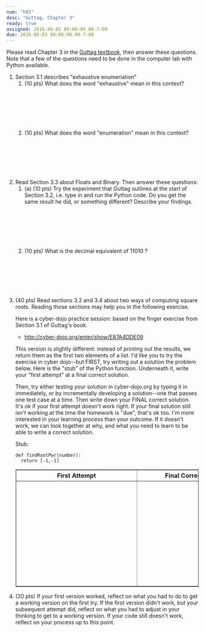 ```yaml
---
num: "h03"
desc: "Guttag, Chapter 3"
ready: true
assigned: 2016-08-02 09:00:00.00-7:00
due: 2016-08-03 09:00:00.00-7:00
---
```


Please read Chapter 3 in the [Guttag textbook]({{site.guttag_url}}), then
answer these questions.  Note that a few of the questions need to be done in the computer lab with Python available.

<ol>

<li>Section 3.1 describes "exhaustive enumeriation"

<ol>
<li  style="margin-bottom:8em;"> (10 pts) What does the word "exhaustive" mean in this context? 

</li>

<li  style="margin-bottom:8em;"> (10 pts) What does the word "enumeration" mean in this context? 

</li>
</ol>

<li> Read Section 3.3 about Floats and Binary. Then answer these questions:

<ol>

<li style="margin-bottom:8em;"> (a) (10 pts) Try the experiment that Guttag outlines at the start of Section 3.2, i.e. type in and run the Python code.  Do you get the same result he did, or something different?  Describe your findings.

</li>

<li style="margin-bottom:8em;"> (10 pts) What is the decimal equivalent of 11010 ?


</li>
</ol>

<li class="page-break-before" markdown="1"> (40 pts) Read sections 3.2 and 3.4 about two ways of computing square roots.  Reading those sections may help you in the following exercise.

Here is a cyber-dojo practice session: based on the finger exercise from Section 3.1 of Guttag's book.     

* <http://cyber-dojo.org/enter/show/E87A4DDE09> 

This version is slightly different: instead of printing out the results, we return them as the first two elements of a list.    I'd like you to try the exercise in cyber dojo--but FIRST, try writing out a solution the problem below.   Here is the "stub" of the Python function.  Underneath it, write your "first attempt" at a final correct solution.

Then, try either testing your solution in cyber-dojo.org by typing it in immediately, or by incrementally developing a solution--one that passes one test case at a time.    Then write down your FINAL correct solution.     It's ok if your first attempt doesn't work right.     If your final solution still isn't working at the time the homework is "due", that's ok too.  I'm more interested in your learning process than your outcome.  If it doesn't work, we can look together at why, and what you need to learn to be able to write a correct solution.

Stub:

~~~
def findRootPwr(number):
  return [-1,-1]
~~~

<table border="1">
<tr>
 <th style="width:200px">First Attempt</th>
 <th style="width:200px">Final Correct Solution</th>
</tr>
<tr>
 <td border="1"><div style="margin-bottom:8em;width:300px;"><br><br><br><br><br><br><br></div></td>
 <td border="1"><div style="margin-bottom:8em;width:300px;">&nbsp;</div></td>
</tr>
</table>
</li>

<li style="margin-bottom:12em;"> (20 pts) If your first version worked, reflect on what you had to do to get a working version on the first try.   If the first version didn't work, but your subsequent attempt did, reflect on what you had to adjust in your thinking to get to a working version.  If your code still doesn't work, reflect on your process up to this point.

</li>

